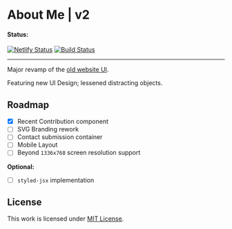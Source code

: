# About Me | v2

#### Status:

[![Netlify Status](https://api.netlify.com/api/v1/badges/855b71ad-f06d-42ab-9d06-2e3576eb6ff9/deploy-status)](https://app.netlify.com/sites/jhdcruz-v2/deploys) [![Build Status](https://travis-ci.com/jhdcruz/jhdcruz.github.io-v2.svg?token=fiiouVpFksoACZRN1N2B&branch=master)](https://travis-ci.com/jhdcruz/jhdcruz.github.io-v2)

---

Major revamp of the [old website UI](https://github.com/jhdcruz/jhdcruz.github.io-v1).

Featuring new UI Design; lessened distracting objects.

## Roadmap

- [x] Recent Contribution component
- [ ] SVG Branding rework
- [ ] Contact submission container
- [ ] Mobile Layout
- [ ] Beyond `1336x768` screen resolution support

**Optional:**
- [ ] `styled-jsx` implementation

## License

This work is licensed under [MIT License](https://github.com/jhdcruz/jhdcruz.github.io/blob/master/LICENSE.txt).
